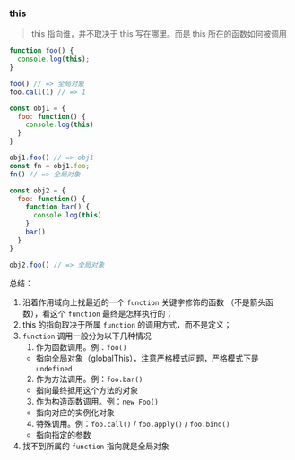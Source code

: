 ### this

> this 指向谁，并不取决于 this 写在哪里。而是 this 所在的函数如何被调用

```js
function foo() {
  console.log(this);
}

foo() // => 全局对象
foo.call(1) // => 1
```

```js
const obj1 = {
  foo: function() {
    console.log(this)
  }
}

obj1.foo() // => obj1
const fn = obj1.foo;
fn() // => 全局对象
```

```js
const obj2 = {
  foo: function() {
    function bar() {
      console.log(this)
    }
    bar()
  }
}

obj2.foo() // => 全局对象
```

总结：

1. 沿着作用域向上找最近的一个 `function` 关键字修饰的函数 （不是箭头函数），看这个 `function` 最终是怎样执行的；
2. this 的指向取决于所属 `function` 的调用方式，而不是定义；
3. `function` 调用一般分为以下几种情况
   1. 作为函数调用。例：`foo()`
     - 指向全局对象（globalThis），注意严格模式问题，严格模式下是 `undefined`
   2. 作为方法调用。例：`foo.bar()`
     - 指向最终抵用这个方法的对象
   3. 作为构造函数调用。例：`new Foo()`
     - 指向对应的实例化对象
   4. 特殊调用。例：`foo.call()` / `foo.apply()` / `foo.bind()`
     - 指向指定的参数
4. 找不到所属的 `function` 指向就是全局对象
